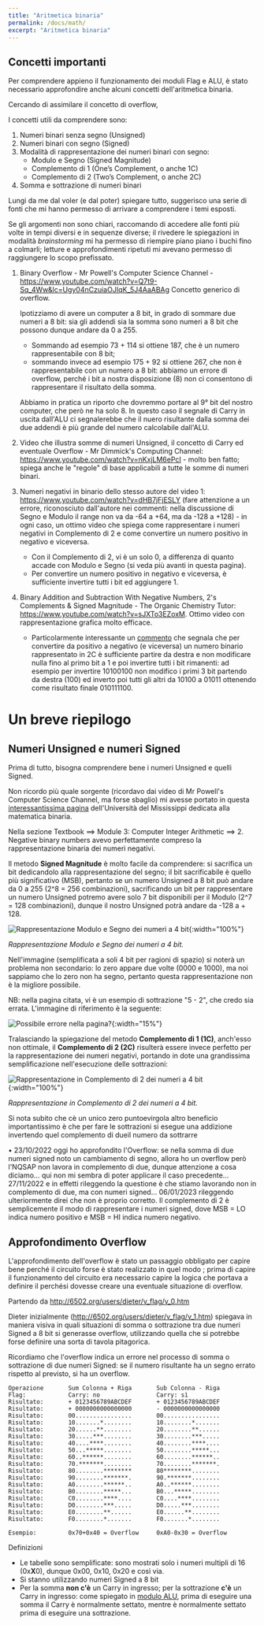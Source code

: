 ```yaml
---
title: "Aritmetica binaria"
permalink: /docs/math/
excerpt: "Aritmetica binaria"
---
```


## Concetti importanti

Per comprendere appieno il funzionamento dei moduli Flag e ALU, è stato necessario approfondire anche alcuni concetti dell'aritmetica binaria.

Cercando di assimilare il concetto di overflow, 

I concetti utili da comprendere sono:

1. Numeri binari senza segno (Unsigned)
2. Numeri binari con segno (Signed)
3. Modalità di rappresentazione dei numeri binari con segno:
   - Modulo e Segno (Signed Magnitude)
   - Complemento di 1 (One’s Complement, o anche 1C)
   - Complemento di 2 (Two’s Complement, o anche 2C)
4. Somma e sottrazione di numeri binari

Lungi da me dal voler (e dal poter) spiegare tutto, suggerisco una serie di fonti che mi hanno permesso di arrivare a comprendere i temi esposti.

Se gli argomenti non sono chiari, raccomando di accedere alle fonti più volte in tempi diversi e in sequenze diverse; il rivedere le spiegazioni in modalità *brainstorming* mi ha permesso di riempire piano piano i buchi fino a colmarli; letture e approfondimenti ripetuti mi avevano permesso di raggiungere lo scopo prefissato.

1. Binary Overflow - Mr Powell's Computer Science Channel - https://www.youtube.com/watch?v=Q7t9-Sq_4Ww&lc=Ugy04nCzuiaOJIqK_5J4AaABAg
Concetto generico di overflow.

    Ipotizziamo di avere un computer a 8 bit, in grado di sommare due numeri a 8 bit: sia gli addendi sia la somma sono numeri a 8 bit che possono dunque andare da 0 a 255.
      - Sommando ad esempio 73 + 114 si ottiene 187, che è un numero rappresentabile con 8 bit;
      - sommando invece ad esempio 175 + 92 si ottiene 267, che non è rappresentabile con un numero a 8 bit: abbiamo un errore di overflow, perché i bit a nostra disposizione (8) non ci consentono di rappresentare il risultato della somma.

    Abbiamo in pratica un riporto che dovremmo portare al 9° bit del nostro computer, che però ne ha solo 8. In questo caso il segnale di Carry in uscita dall'ALU ci segnalerebbe che il nuero risultante dalla somma dei due addendi è più grande del numero calcolabile dall'ALU.

2. Video che illustra somme di numeri Unsigned, il concetto di Carry ed eventuale Overflow - Mr Dimmick's Computing Channel: https://www.youtube.com/watch?v=nKxjLM6ePcI - molto ben fatto; spiega anche le "regole" di base applicabili a tutte le somme di numeri binari.

3. Numeri negativi in binario dello stesso autore del video 1: https://www.youtube.com/watch?v=dHB7jFjESLY (fare attenzione a un errore, riconosciuto dall'autore nei commenti: nella discussione di Segno e Modulo il range non va da -64 a +64, ma da -128 a +128) - in ogni caso, un ottimo video che spiega come rappresentare i numeri negativi in Complemento di 2 e come convertire un numero positivo in negativo e viceversa.

    - Con il Complemento di 2, vi è un solo 0, a differenza di quanto accade con Modulo e Segno (si veda più avanti in questa pagina).
    - Per convertire un numero positivo in negativo e viceversa, è sufficiente invertire tutti i bit ed aggiungere 1.

4. Binary Addition and Subtraction With Negative Numbers, 2's Complements & Signed Magnitude - The Organic Chemistry Tutor: https://www.youtube.com/watch?v=sJXTo3EZoxM. Ottimo video con rappresentazione grafica molto efficace.

    - Particolarmente interessante un [commento](https://www.youtube.com/watch?v=sJXTo3EZoxM&lc=Ugyl7WIoyqVR8wM0dAJ4AaABAg) che segnala che per convertire da positivo a negativo (e viceversa) un numero binario rappresentato in 2C è sufficiente partire da destra e non modificare nulla fino al primo bit a 1 e poi invertire tutti i bit rimanenti: ad esempio per invertire 10100100 non modifico i primi 3 bit partendo da destra (100) ed inverto poi tutti gli altri da 10100 a 01011 ottenendo come risultato finale 010111100.


# Un breve riepilogo

## Numeri Unsigned e numeri Signed

Prima di tutto, bisogna comprendere bene i numeri Unsigned e quelli Signed.

Non ricordo più quale sorgente (ricordavo dai video di Mr Powell's Computer Science Channel, ma forse sbaglio) mi avesse portato in questa [interessantissima pagina](https://sandbox.mc.edu/~bennet/cs110/) dell'Università del Mississippi dedicata alla matematica binaria.

Nella sezione Textbook ==> Module 3: Computer Integer Arithmetic ==> 2. Negative binary numbers avevo perfettamente compreso la rappresentazione binaria dei numeri negativi.

Il metodo **Signed Magnitude** è molto facile da comprendere: si sacrifica un bit dedicandolo alla rappresentazione del segno; il bit sacrificabile è quello più significativo (MSB), pertanto se un numero Unsigned a 8 bit può andare da 0 a 255 (2^8 = 256 combinazioni), sacrificando un bit per rappresentare un numero Unsigned potremo avere solo 7 bit disponibili per il Modulo (2^7 = 128 combinazioni), dunque il nostro Unsigned potrà andare da -128 a + 128.

![Rappresentazione Modulo e Segno dei numeri a 4 bit](../../assets/math/75-math_signed_magnitude.gif){:width="100%"}

*Rappresentazione Modulo e Segno dei numeri a 4 bit.*

Nell'immagine (semplificata a soli 4 bit per ragioni di spazio) si noterà un problema non secondario: lo zero appare due volte (0000 e 1000), ma noi sappiamo che lo zero non ha segno, pertanto questa rappresentazione non è la migliore possibile.

NB: nella pagina citata, vi è un esempio di sottrazione "5 - 2", che credo sia errata. L'immagine di riferimento è la seguente:

![Possibile errore nella pagina?](../../assets/math/75-math_mistake.gif
){:width="15%"}

Tralasciando la spiegazione del metodo **Complemento di 1 (1C)**, anch'esso non ottimale, il **Complemento di 2 (2C)** risulterà essere invece perfetto per la rappresentazione dei numeri negativi, portando in dote una grandissima semplificazione nell'esecuzione delle sottrazioni:

![Rappresentazione in Complemento di 2 dei numeri a 4 bit](../../assets/math/75-math_2c.gif){:width="100%"}

*Rappresentazione in Complemento di 2 dei numeri a 4 bit.*

Si nota subito che cè un unico zero puntoevirgola altro beneficio importantissimo è che per fare le sottrazioni si esegue una addizione invertendo quel complemento di dueil numero da sottrarre

• 23/10/2022 oggi ho approfondito l'Overflow: se nella somma di due numeri signed noto un cambiamento di segno, allora ho un overflow
però l'NQSAP non lavora in complemento di due, dunque attenzione a cosa diciamo… qui non mi sembra di poter applicare il caso precedente… 27/11/2022 e in effetti rileggendo la questione è che stiamo lavorando non in complemento di due, ma con numeri signed… 06/01/2023 rileggendo ulteriormente direi che non è proprio corretto. Il complemento di 2 è semplicemente il modo di rappresentare i numeri signed, dove MSB = LO indica numero positivo e MSB = HI indica numero negativo.


## Approfondimento Overflow

L'approfondimento dell'overflow è stato un passaggio obbligato per capire bene perché il circuito forse è stato realizzato in quel modo ; prima di capire il funzionamento del circuito era necessario capire la logica che portava a definire il perchési dovesse creare una eventuale situazione di overflow.

Partendo da http://6502.org/users/dieter/v_flag/v_0.htm

Dieter inizialmente (http://6502.org/users/dieter/v_flag/v_1.htm) spiegava in maniera visiva in quali situazioni di somma o  sottrazione tra due numeri Signed a 8 bit si generasse overflow, utilizzando quella che si potrebbe forse definire una sorta di tavola pitagorica.

Ricordiamo che l'overflow indica un errore nel processo di somma o sottrazione di due numeri Signed: se il numero risultante ha un segno errato rispetto al previsto, si ha un overflow.

~~~
Operazione       Sum Colonna + Riga       Sub Colonna - Riga
Flag:            Carry: no                Carry: sì
Risultato:       + 0123456789ABCDEF       + 0123456789ABCDEF
Risultato:       + 0000000000000000       - 0000000000000000
Risultato:       00................       00................
Risultato:       10.......*........       10........*.......
Risultato:       20......**........       20........**......
Risultato:       30.....***........       30........***.....
Risultato:       40....****........       40........****....
Risultato:       50...*****........       50........*****...
Risultato:       60..******........       60........******..
Risultato:       70.*******........       70........*******.
Risultato:       80........********       80********........
Risultato:       90........*******.       90.*******........
Risultato:       A0........******..       A0..******........
Risultato:       B0........*****...       B0...*****........
Risultato:       C0........****....       C0....****........
Risultato:       D0........***.....       D0.....***........
Risultato:       E0........**......       E0......**........
Risultato:       F0........*.......       F0.......*........

Esempio:         0x70+0x40 = Overflow     0xA0-0x30 = Overflow
~~~

Definizioni

- Le tabelle sono semplificate: sono mostrati solo i numeri multipli di 16 (0x**X**0), dunque 0x00, 0x10, 0x20 e così via.
- Si stanno utilizzando numeri Signed a 8 bit
- Per la somma **non c'è** un Carry in ingresso; per la sottrazione **c'è** un Carry in ingresso: come spiegato in [modulo ALU](../alu/#carry-addizioni-e-sottrazioni), prima di eseguire una somma il Carry è normalmente settato, mentre è normalmente settato prima di eseguire una sottrazione.

